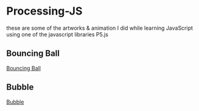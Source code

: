 # Processing-JS
these are some of the artworks & animation I did while learning JavaScript using one of the javascript libraries P5.js

## Bouncing Ball
[Bouncing Ball](https://subhendu17620.github.io/Processing-JS/00%20Bouncing%20Ball)

## Bubble
[Bubble](https://subhendu17620.github.io/Processing-JS/01%20Bubble/)
